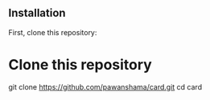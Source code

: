 ## Installation

First, clone this repository:

<!-- start:code block -->
# Clone this repository
git clone https://github.com/pawanshama/card.git
cd card

